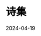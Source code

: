 ---
title: "诗集"
url: "/poetry/"
type: "poetry"
no_archives: true
outputs: ["HTML"] 
date: '2024-04-19'
css:
  - "poetry.css"
js:
  - "poetry.js"
---